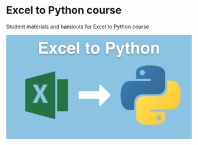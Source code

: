 # Excel to Python course

Student materials and handouts for Excel to Python course

![](./readme_resources/excel-to-python.png)
